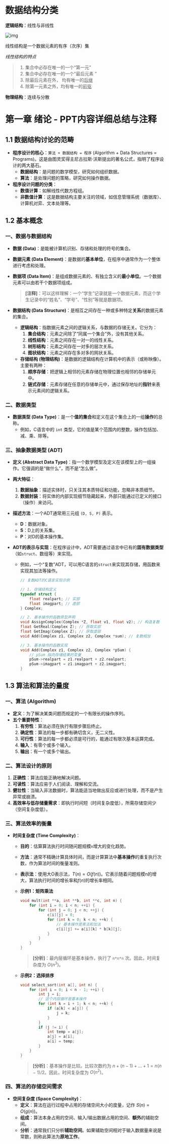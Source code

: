 # 数据结构分类

**逻辑结构**：线性与非线性

![img](./img-1.png)

线性结构是一个数据元素的有序（次序）集

*线性结构的特点*

> 1. 集合中必存在唯一的一个“第一元” 
> 2. 集合中必存在唯一的一个“最后元素 ”
> 3. 除最后元素在外， 均有唯一的<u>后继</u>
> 4. 除第一元素之外，均有唯一的<u>前驱</u>



**物理结构**：连续与分散



# 第一章 绪论 - PPT内容详细总结与注释

## 1.1 数据结构讨论的范畴

* **程序设计的核心**：`算法 + 数据结构 = 程序` (Algorithm + Data Structures = Programs)。这是由图灵奖得主尼古拉斯·沃斯提出的著名公式，指明了程序设计的两大基石。
    * **数据结构**：是问题的数学模型，研究如何组织数据。
    * **算法**：是处理问题的策略，研究如何操作数据。
* **程序设计问题的分类**：
    * **数值计算**：如解线性代数方程组。
    * **非数值计算**：这是数据结构主要关注的领域，如信息管理系统（数据库）、计算机对弈、文本处理等。

## 1.2 基本概念

### 一、数据与数据结构

* **数据 (Data)**：是能被计算机识别、存储和处理的符号的集合。
* **数据元素 (Data Element)**：是数据的**基本单位**，在程序中通常作为一个整体进行考虑和处理。
* **数据项 (Data Item)**：是组成数据元素的、有独立含义的**最小单位**。一个数据元素可以由若干个数据项组成。
    > **[注释]**：可以这样理解：一个“学生”记录就是一个数据元素，而这个学生记录中的“姓名”、“学号”、“性别”等就是数据项。
* **数据结构 (Data Structure)**：是相互之间存在一种或多种特定**关系**的数据元素的集合。
    
    * **逻辑结构**：指数据元素之间的逻辑关系，与数据的存储无关。它分为：
        1.  **集合结构**：元素之间除了“同属一个集合”外，没有其他关系。
        2.  **线性结构**：元素之间存在一对一的线性关系。
        3.  **树形结构**：元素之间存在一对多的层次关系。
        4.  **图状结构**：元素之间存在多对多的网状关系。
    * **存储结构 (物理结构)**：是数据的逻辑结构在计算机中的表示（或称映像）。主要有两种：
        1.  **顺序存储**：把逻辑上相邻的元素存储在物理位置也相邻的存储单元中。
        2.  **链式存储**：元素存储在任意的存储单元中，通过保存地址的**指针**来表示元素间的逻辑关系。

### 二、数据类型

* **数据类型 (Data Type)**：是一个**值的集合**和定义在这个集合上的一组**操作**的总称。
    * 例如，C语言中的 `int` 类型，它的值是某个范围内的整数，操作包括加、减、乘、除等。

### 三、抽象数据类型 (ADT)

* **定义 (Abstract Data Type)**：指一个数学模型及定义在该模型上的一组操作。它强调的是“做什么”，而不是“怎么做”。
* **两大特征**：
    1.  **数据抽象**：描述实体时，只关注其本质特征和功能，忽略非本质细节。
    2.  **数据封装**：将实体的内部实现细节隐藏起来，外部只能通过已定义的接口（操作）来访问。
* **描述方法**：一个ADT通常用三元组 `(D, S, P)` 表示。
    * **D**：数据对象。
    * **S**：D上的关系集。
    * **P**：对D的基本操作集。
* **ADT的表示与实现**：在程序设计中，ADT需要通过语言中已有的**固有数据类型**（如`struct`、数组等）来实现。
  
    * 例如，一个“复数”ADT，可以用C语言的`struct`来实现其存储，用函数来实现其加法等操作。
        ```c
        // 复数ADT的C语言实现示例
        
        // 1. 存储结构定义
        typedef struct {
            float realpart; // 实部
            float imagpart; // 虚部
        } Complex;
        
        // 2. 基本操作的函数原型声明
        void AssignComplex(Complex *Z, float v1, float v2); // 构造复数
        float GetReal(Complex Z); // 获取实部
        float GetImag(Complex Z); // 获取虚部
        void Add(Complex z1, Complex z2, Complex *sum); // 复数相加
        
        // 3. 基本操作的函数实现
        void Add(Complex z1, Complex z2, Complex *pSum) {
            // pSum 指向存储结果的变量
            pSum->realpart = z1.realpart + z2.realpart;
            pSum->imagpart = z1.imagpart + z2.imagpart;
        }
        ```

## 1.3 算法和算法的量度

### 一、算法 (Algorithm)

* **定义**：为了解决某类问题而规定的一个有限长的操作序列。
* **五个重要特性**：
    1.  **有穷性**：算法必须在执行有限步骤后终止。
    2.  **确定性**：算法的每一步都有确切含义，无二义性。
    3.  **可行性**：算法的每一步都必须是可行的，能通过有限次基本运算完成。
    4.  **输入**：有零个或多个输入。
    5.  **输出**：有一个或多个输出。

### 二、算法设计的原则

1.  **正确性**：算法应能正确地解决问题。
2.  **可读性**：算法应易于人们阅读、理解和交流。
3.  **健壮性**：当输入非法数据时，算法能适当地做出反应或进行处理，而不是产生异常或崩溃。
4.  **高效率与低存储量需求**：即执行时间短（时间复杂度低），所需存储空间少（空间复杂度低）。

### 三、算法效率的衡量

* **时间复杂度 (Time Complexity)**：
    * **目的**：估算算法执行时间随问题规模`n`增大的变化趋势。
    * **方法**：通常不精确计算具体时间，而是计算算法中**基本操作**的重复执行次数，作为算法时间的衡量准则。
    * **表示法**：使用大O表示法，$T(n) = O(f(n))$。它表示随着问题规模n的增大，算法执行时间的增长率和$f(n)$的增长率相同。
    * **示例1：矩阵乘法**
        ```c
        void mult(int **a, int **b, int **c, int n) {
            for (int i = 0; i < n; ++i) {
                for (int j = 0; j < n; ++j) {
                    c[i][j] = 0;
                    for (int k = 0; k < n; ++k) {
                        // 基本操作是乘法和加法
                        c[i][j] += a[i][k] * b[k][j];
                    }
                }
            }
        }
        ```
        > **[分析]**：最内层循环是基本操作，执行了 `n*n*n` 次。因此，时间复杂度为 $O(n^3)$。

    * **示例2：选择排序**
      
        ```c
        void select_sort(int a[], int n) {
            for (int i = 0; i < n - 1; ++i) {
                int j = i;
                // 这个内层循环是基本操作
                for (int k = i + 1; k < n; ++k) {
                    if (a[k] < a[j]) {
                        j = k;
                    }
                }
                if (j != i) {
                    int temp = a[j];
                    a[j] = a[i];
                    a[i] = temp;
                }
            }
        }
        ```
        > **[分析]**：基本操作是比较。比较次数约为 $n + (n-1) + ... + 1 = n(n-1)/2$。因此，时间复杂度为 $O(n^2)$。

### 四、算法的存储空间需求

* **空间复杂度 (Space Complexity)**：
    * **定义**：算法在运行过程中占用的存储空间大小的度量，记作 $S(n) = O(g(n))$。
    * **组成**：算法本身占用的空间、输入/输出数据占用的空间、**额外**的辅助空间。
    * **分析**：通常我们只分析**辅助空间**。如果辅助空间相对于输入数据量来说是常数，则称此算法为**原地工作**。